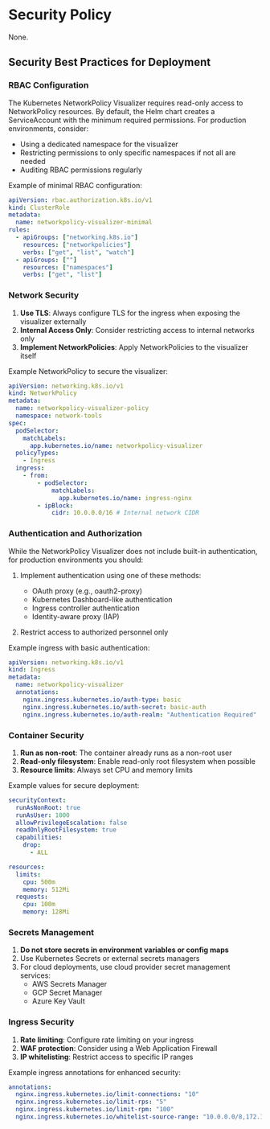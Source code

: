 # Security Policy

None.

## Security Best Practices for Deployment

### RBAC Configuration

The Kubernetes NetworkPolicy Visualizer requires read-only access to NetworkPolicy resources. By default, the Helm chart creates a ServiceAccount with the minimum required permissions. For production environments, consider:

- Using a dedicated namespace for the visualizer
- Restricting permissions to only specific namespaces if not all are needed
- Auditing RBAC permissions regularly

Example of minimal RBAC configuration:

```yaml
apiVersion: rbac.authorization.k8s.io/v1
kind: ClusterRole
metadata:
  name: networkpolicy-visualizer-minimal
rules:
  - apiGroups: ["networking.k8s.io"]
    resources: ["networkpolicies"]
    verbs: ["get", "list", "watch"]
  - apiGroups: [""]
    resources: ["namespaces"]
    verbs: ["get", "list"]
```

### Network Security

1. **Use TLS**: Always configure TLS for the ingress when exposing the visualizer externally
2. **Internal Access Only**: Consider restricting access to internal networks only
3. **Implement NetworkPolicies**: Apply NetworkPolicies to the visualizer itself

Example NetworkPolicy to secure the visualizer:

```yaml
apiVersion: networking.k8s.io/v1
kind: NetworkPolicy
metadata:
  name: networkpolicy-visualizer-policy
  namespace: network-tools
spec:
  podSelector:
    matchLabels:
      app.kubernetes.io/name: networkpolicy-visualizer
  policyTypes:
    - Ingress
  ingress:
    - from:
        - podSelector:
            matchLabels:
              app.kubernetes.io/name: ingress-nginx
        - ipBlock:
            cidr: 10.0.0.0/16 # Internal network CIDR
```

### Authentication and Authorization

While the NetworkPolicy Visualizer does not include built-in authentication, for production environments you should:

1. Implement authentication using one of these methods:

   - OAuth proxy (e.g., oauth2-proxy)
   - Kubernetes Dashboard-like authentication
   - Ingress controller authentication
   - Identity-aware proxy (IAP)

2. Restrict access to authorized personnel only

Example ingress with basic authentication:

```yaml
apiVersion: networking.k8s.io/v1
kind: Ingress
metadata:
  name: networkpolicy-visualizer
  annotations:
    nginx.ingress.kubernetes.io/auth-type: basic
    nginx.ingress.kubernetes.io/auth-secret: basic-auth
    nginx.ingress.kubernetes.io/auth-realm: "Authentication Required"
```

### Container Security

1. **Run as non-root**: The container already runs as a non-root user
2. **Read-only filesystem**: Enable read-only root filesystem when possible
3. **Resource limits**: Always set CPU and memory limits

Example values for secure deployment:

```yaml
securityContext:
  runAsNonRoot: true
  runAsUser: 1000
  allowPrivilegeEscalation: false
  readOnlyRootFilesystem: true
  capabilities:
    drop:
      - ALL

resources:
  limits:
    cpu: 500m
    memory: 512Mi
  requests:
    cpu: 100m
    memory: 128Mi
```

### Secrets Management

1. **Do not store secrets in environment variables or config maps**
2. Use Kubernetes Secrets or external secrets managers
3. For cloud deployments, use cloud provider secret management services:
   - AWS Secrets Manager
   - GCP Secret Manager
   - Azure Key Vault

### Ingress Security

1. **Rate limiting**: Configure rate limiting on your ingress
2. **WAF protection**: Consider using a Web Application Firewall
3. **IP whitelisting**: Restrict access to specific IP ranges

Example ingress annotations for enhanced security:

```yaml
annotations:
  nginx.ingress.kubernetes.io/limit-connections: "10"
  nginx.ingress.kubernetes.io/limit-rps: "5"
  nginx.ingress.kubernetes.io/limit-rpm: "100"
  nginx.ingress.kubernetes.io/whitelist-source-range: "10.0.0.0/8,172.16.0.0/12,192.168.0.0/16"
```
